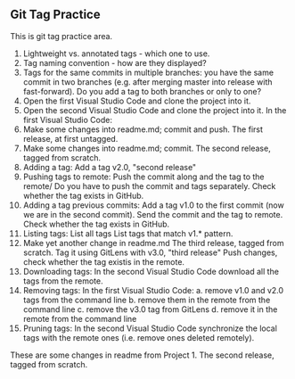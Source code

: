 Git Tag Practice
---

This is git tag practice area.

1. Lightweight vs. annotated tags - which one to use.
2. Tag naming convention - how are they displayed?
3. Tags for the same commits in multiple branches: you have the same commit in two branches (e.g. after merging master into release with fast-forward). Do you add a tag to both branches or only to one?
4. Open the first Visual Studio Code and clone the project into it.
5. Open the second Visual Studio Code and clone the project into it.
In the first Visual Studio Code:
6. Make some changes into readme.md; commit and push.
The first release, at first untagged.
7. Make some changes into readme.md; commit.
The second release, tagged from scratch.
8. Adding a tag: Add a tag v2.0, "second release"
9. Pushing tags to remote: Push the commit along and the tag to the remote/
Do you have to push the commit and tags separately.
Check whether the tag exists in GitHub.
10. Adding a tag previous commits: Add a tag v1.0 to the first commit (now we are in the second commit).
Send the commit and the tag to remote.
Check whether the tag exists in GitHub.
11. Listing tags: List all tags
List tags that match v1.* pattern.
12. Make yet another change in readme.md
The third release, tagged from scratch.
Tag it using GitLens with v3.0, "third release"
Push changes, check whether the tag existis in the remote.
13. Downloading tags: In the second Visual Studio Code download all the tags from the remote.
14. Removing tags: In the first Visual Studio Code:
	a. remove v1.0 and v2.0 tags from the command line
	b. remove them in the remote from the command line
	c. remove the v3.0 tag from GitLens
	d. remove it in the remote from the command line
15. Pruning tags: In the second Visual Studio Code synchronize the local tags with the remote ones (i.e. remove ones deleted remotely).

These are some changes in readme from Project 1.
The second release, tagged from scratch.
